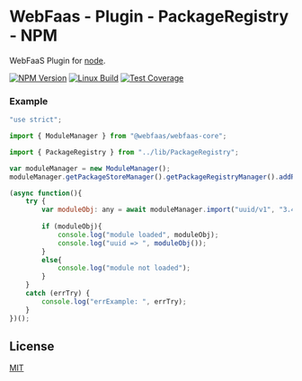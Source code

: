 # WebFaas - Plugin - PackageRegistry - NPM

WebFaaS Plugin for [node](http://nodejs.org).

[![NPM Version][npm-image]][npm-url]
[![Linux Build][travis-image]][travis-url]
[![Test Coverage][coveralls-image]][coveralls-url]

### Example
```javascript
"use strict";

import { ModuleManager } from "@webfaas/webfaas-core";

import { PackageRegistry } from "../lib/PackageRegistry";

var moduleManager = new ModuleManager();
moduleManager.getPackageStoreManager().getPackageRegistryManager().addRegistry("npm", "", new PackageRegistry());

(async function(){
    try {
        var moduleObj: any = await moduleManager.import("uuid/v1", "3.4.0", undefined, "npm");
        
        if (moduleObj){
            console.log("module loaded", moduleObj);
            console.log("uuid => ", moduleObj());
        }
        else{
            console.log("module not loaded");
        }
    }
    catch (errTry) {
        console.log("errExample: ", errTry);
    }
})();
```

## License

[MIT](LICENSE)

[npm-image]: https://img.shields.io/npm/v/@webfaas/webfaas-plugin-packageregistry-npm.svg
[npm-url]: https://npmjs.org/package/@webfaas/webfaas-plugin-packageregistry-npm

[travis-image]: https://img.shields.io/travis/webfaas/webfaas-plugin-packageregistry-npm/master.svg?label=linux
[travis-url]: https://travis-ci.org/webfaas/webfaas-plugin-packageregistry-npm

[coveralls-image]: https://img.shields.io/coveralls/github/webfaas/webfaas-plugin-packageregistry-npm/master.svg
[coveralls-url]: https://coveralls.io/github/webfaas/webfaas-plugin-packageregistry-npm?branch=master
